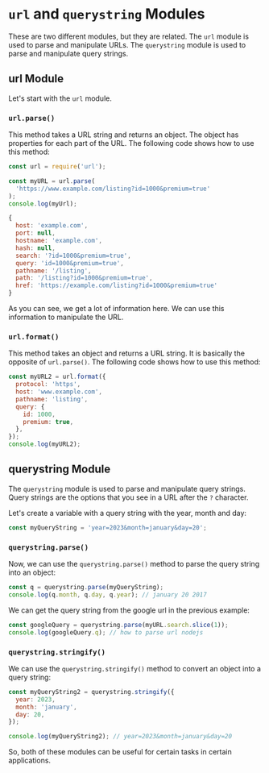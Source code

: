 # `url` and `querystring` Modules

These are two different modules, but they are related. The `url` module is used to parse and manipulate URLs. The `querystring` module is used to parse and manipulate query strings.

## url Module

Let's start with the `url` module.

### `url.parse()`

This method takes a URL string and returns an object. The object has properties for each part of the URL. The following code shows how to use this method:

```js
const url = require('url');
```

```js
const myURL = url.parse(
  'https://www.example.com/listing?id=1000&premium=true'
);
console.log(myUrl);
```

```js
{
  host: 'example.com',
  port: null,
  hostname: 'example.com',
  hash: null,
  search: '?id=1000&premium=true',
  query: 'id=1000&premium=true',
  pathname: '/listing',
  path: '/listing?id=1000&premium=true',
  href: 'https://example.com/listing?id=1000&premium=true'
}
```

As you can see, we get a lot of information here. We can use this information to manipulate the URL.

### `url.format()`

This method takes an object and returns a URL string. It is basically the opposite of `url.parse()`. The following code shows how to use this method:

```js
const myURL2 = url.format({
  protocol: 'https',
  host: 'www.example.com',
  pathname: 'listing',
  query: {
    id: 1000,
    premium: true,
  },
});
console.log(myURL2); 
```

## querystring Module

The `querystring` module is used to parse and manipulate query strings. Query strings are the options that you see in a URL after the `?` character.

Let's create a variable with a query string with the year, month and day:

```js
const myQueryString = 'year=2023&month=january&day=20';
```

### `querystring.parse()`

Now, we can use the `querystring.parse()` method to parse the query string into an object:

```js
const q = querystring.parse(myQueryString);
console.log(q.month, q.day, q.year); // january 20 2017
```

We can get the query string from the google url in the previous example:

```js
const googleQuery = querystring.parse(myURL.search.slice(1));
console.log(googleQuery.q); // how to parse url nodejs
```

### `querystring.stringify()`

We can use the `querystring.stringify()` method to convert an object into a query string:

```js
const myQueryString2 = querystring.stringify({
  year: 2023,
  month: 'january',
  day: 20,
});

console.log(myQueryString2); // year=2023&month=january&day=20
```

So, both of these modules can be useful for certain tasks in certain applications.
